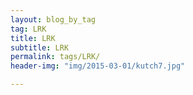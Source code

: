 ```yaml
---
layout: blog_by_tag
tag: LRK
title: LRK
subtitle: LRK
permalink: tags/LRK/
header-img: "img/2015-03-01/kutch7.jpg"

---
```


